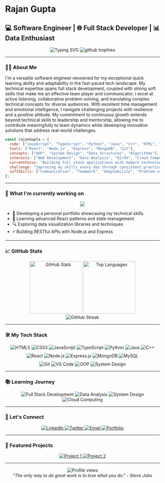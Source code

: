 # Rajan Gupta
## 💻 Software Engineer | 🌐 Full Stack Developer | 📊 Data Enthusiast

<div align="center">
  <img src="https://readme-typing-svg.herokuapp.com?font=Fira+Code&size=22&duration=3000&pause=1000&color=36BCF7&center=true&vCenter=true&random=false&width=500&lines=Full+Stack+Developer;Software+Engineer;Data+Analysis+Enthusiast;Passionate+Learner;Problem+Solver" alt="Typing SVG" />
  
  <img src="https://github-profile-trophy.vercel.app/?username=Rajangupta9&theme=algolia&no-frame=true&row=1&column=6" alt="github trophies" />
</div>

---

### 👨‍💻 About Me

I'm a versatile software engineer renowned for my exceptional quick learning ability and adaptability in the fast-paced tech landscape. My technical expertise spans full stack development, coupled with strong soft skills that make me an effective team player and communicator. I excel at active listening, collaborative problem-solving, and translating complex technical concepts for diverse audiences. With excellent time management and emotional intelligence, I navigate challenging projects with resilience and a positive attitude. My commitment to continuous growth extends beyond technical skills to leadership and mentorship, allowing me to contribute meaningfully to team dynamics while developing innovative solutions that address real-world challenges.

```javascript
const rajanGupta = {
  code: ["JavaScript", "TypeScript", "Python", "Java", "C++", "HTML", "CSS", "SQL"],
  tools: ["React", "Node.js", "Express", "MongoDB", "Git"],
  concepts: ["OOP", "System Design", "Data Structures", "Algorithms"],
  interests: ["Web Development", "Data Analysis", "UI/UX", "Cloud Computing"],
  currentFocus: "Building full stack applications with modern technologies",
  challenge: "Improving my skills every day through consistent practice and learning",
  softSkills: ["Communication", "Teamwork", "Adaptability", "Problem-solving", "Emotional Intelligence"]
};
```

---

### 🚀 What I'm currently working on

<div align="center">
  <a href="https://github.com/Rajangupta9/Travel_Budget">
    <img src="https://github-readme-stats.vercel.app/api/pin/?username=Rajangupta9&repo=Rajangupta9&theme=react" />
  </a>
</div>

- 🔭 Developing a personal portfolio showcasing my technical skills
- 🌱 Learning advanced React patterns and state management
- 🔍 Exploring data visualization libraries and techniques
- ⚡ Building RESTful APIs with Node.js and Express

---

### 📈 GitHub Stats

<div align="center">
  <img src="https://github-readme-stats.vercel.app/api?username=Rajangupta9&show_icons=true&count_private=true&hide=issues&theme=react" alt="GitHub Stats" height="170" />
  <img src="https://github-readme-stats.vercel.app/api/top-langs/?username=Rajangupta9&layout=compact&theme=react" alt="Top Languages" height="170" />
</div>

<div align="center">
  <img src="https://github-readme-streak-stats.herokuapp.com/?user=Rajangupta9&theme=react" alt="GitHub Streak" />
</div>

---

### 🛠️ My Tech Stack

<div align="center">
  <img src="https://img.shields.io/badge/HTML5-E34F26?style=for-the-badge&logo=html5&logoColor=white" alt="HTML5" />
  <img src="https://img.shields.io/badge/CSS3-1572B6?style=for-the-badge&logo=css3&logoColor=white" alt="CSS3" />
  <img src="https://img.shields.io/badge/JavaScript-F7DF1E?style=for-the-badge&logo=javascript&logoColor=black" alt="JavaScript" />
  <img src="https://img.shields.io/badge/TypeScript-3178C6?style=for-the-badge&logo=typescript&logoColor=white" alt="TypeScript" />
  <img src="https://img.shields.io/badge/Python-3776AB?style=for-the-badge&logo=python&logoColor=white" alt="Python" />
  <img src="https://img.shields.io/badge/Java-ED8B00?style=for-the-badge&logo=openjdk&logoColor=white" alt="Java" />
  <img src="https://img.shields.io/badge/C++-00599C?style=for-the-badge&logo=cplusplus&logoColor=white" alt="C++" />
</div>

<div align="center" style="margin-top: 10px;">
  <img src="https://img.shields.io/badge/React-61DAFB?style=for-the-badge&logo=react&logoColor=black" alt="React" />
  <img src="https://img.shields.io/badge/Node.js-339933?style=for-the-badge&logo=nodedotjs&logoColor=white" alt="Node.js" />
  <img src="https://img.shields.io/badge/Express-000000?style=for-the-badge&logo=express&logoColor=white" alt="Express.js" />
  <img src="https://img.shields.io/badge/MongoDB-4EA94B?style=for-the-badge&logo=mongodb&logoColor=white" alt="MongoDB" />
  <img src="https://img.shields.io/badge/MySQL-4479A1?style=for-the-badge&logo=mysql&logoColor=white" alt="MySQL" />
</div>

<div align="center" style="margin-top: 10px;">
  <img src="https://img.shields.io/badge/Git-F05032?style=for-the-badge&logo=git&logoColor=white" alt="Git" />
  <img src="https://img.shields.io/badge/VS_Code-007ACC?style=for-the-badge&logo=visual-studio-code&logoColor=white" alt="VS Code" />
  <img src="https://img.shields.io/badge/OOP-FF6B6B?style=for-the-badge&logo=academia&logoColor=white" alt="OOP" />
  <img src="https://img.shields.io/badge/System_Design-6C8EBF?style=for-the-badge&logo=diagram&logoColor=white" alt="System Design" />
</div>

---

### 📚 Learning Journey

<div align="center">
  <img src="https://img.shields.io/badge/Full%20Stack%20Development-in%20progress-brightgreen" alt="Full Stack Development" />
  <img src="https://img.shields.io/badge/Data%20Analysis-exploring-blue" alt="Data Analysis" />
  <img src="https://img.shields.io/badge/System%20Design-learning-orange" alt="System Design" />
  <img src="https://img.shields.io/badge/Cloud%20Computing-starting-yellow" alt="Cloud Computing" />
</div>

---

### 🤝 Let's Connect

<div align="center">
  <a href="https://www.linkedin.com/in/rajan-gupta-6309a0185/" target="_blank">
    <img src="https://img.shields.io/badge/LinkedIn-0077B5?style=for-the-badge&logo=linkedin&logoColor=white" alt="LinkedIn" />
  </a>
  <a href="https://x.com/cyber_9_spartan" target="_blank">
    <img src="https://img.shields.io/badge/Twitter-1DA1F2?style=for-the-badge&logo=twitter&logoColor=white" alt="Twitter" />
  </a>
  <a href="mailto:rajang797@gmail.com" target="_blank">
    <img src="https://img.shields.io/badge/Email-D14836?style=for-the-badge&logo=gmail&logoColor=white" alt="Email" />
  </a>
  <a href="https://rajan-gupta-portfolio.vercel.app/" target="_blank">
    <img src="https://img.shields.io/badge/Portfolio-000000?style=for-the-badge&logo=About.me&logoColor=white" alt="Portfolio" />
  </a>
</div>

---

### 🌟 Featured Projects

<div align="center">
  <a href="https://github.com/Rajangupta9/Travel_Budget.git">
    <img src="https://img.shields.io/badge/Project%201-Check%20it%20out-blue?style=for-the-badge" alt="Project 1" />
  </a>
  <a href="https://github.com/Rajangupta9/RealTimeChat.git">
    <img src="https://img.shields.io/badge/Project%202-Check%20it%20out-blue?style=for-the-badge" alt="Project 2" />
  </a>
</div>

---

<div align="center">
  <img src="https://komarev.com/ghpvc/?username=Rajangupta9&color=brightgreen&style=flat-square" alt="Profile views" />
</div>

<div align="center">
  <i>"The only way to do great work is to love what you do." - Steve Jobs</i>
</div>
